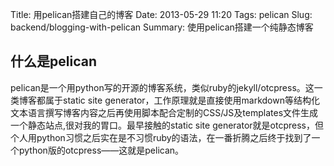 Title: 用pelican搭建自己的博客
Date: 2013-05-29 11:20
Tags: pelican
Slug: backend/blogging-with-pelican
Summary: 使用pelican搭建一个纯静态博客

## 什么是pelican

pelican是一个用python写的开源的博客系统，类似ruby的jekyll/otcpress。这一类博客都属于static site generator，工作原理就是直接使用markdown等结构化文本语言撰写博客内容之后再使用脚本配合定制的CSS/JS及templates文件生成一个静态站点,很对我的胃口。最早接触的static site generator就是otcpress，但个人用python习惯之后实在是不习惯ruby的语法，在一番折腾之后终于找到了一个python版的otcpress——这就是pelican。


